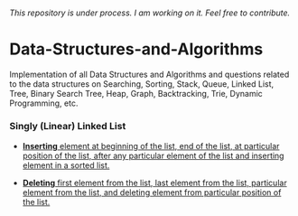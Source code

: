 ###### This repository is under process. I am working on it. Feel free to contribute.

# Data-Structures-and-Algorithms
Implementation of all Data Structures and Algorithms and questions related to the data structures on Searching, Sorting, Stack, Queue, Linked List, Tree, Binary Search Tree, Heap, Graph, Backtracking, Trie, Dynamic Programming, etc.

### Singly (Linear) Linked List 

- [**Inserting** element at beginning of the list, end of the list, at particular position of the list, after any particular element of the list and inserting element in a sorted list.](https://github.com/BeAgarwal/Data-Structures-and-Algorithms/blob/master/Singly%20Linked%20List/insert.cpp)
  
 - [**Deleting** first element from the list, last element from the list, particular element from the list, and deleting element from particular position of the list.](https://github.com/BeAgarwal/Data-Structures-and-Algorithms/blob/master/Singly%20Linked%20List/delete.cpp)
